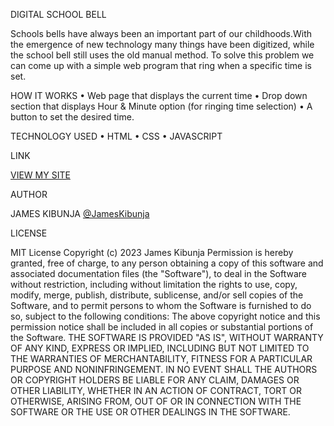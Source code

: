 
DIGITAL SCHOOL BELL

Schools bells have always been an important part of our childhoods.With the emergence of new technology many things have been digitized, while the school bell still uses the old manual method. To solve this problem we can come up with a simple web program that ring when a specific time is set.

HOW IT WORKS
•	Web page that displays the current time
•	Drop down section that displays Hour & Minute option (for ringing time selection)
•	A button to set the desired time.

TECHNOLOGY USED
•	HTML
•	CSS
•	JAVASCRIPT

LINK 

<a href="https://jameskibunja.github.io/-Phase-1-Independent-Project/">VIEW MY SITE</a>
  
 AUTHOR
  
 JAMES KIBUNJA <a href="https://github.com/Jameskibunja">@JamesKibunja</a>

LICENSE

MIT License
Copyright (c) 2023 James Kibunja
Permission is hereby granted, free of charge, to any person obtaining a copy of this software and associated documentation files (the "Software"), to deal in the Software without restriction, including without limitation the rights to use, copy, modify, merge, publish, distribute, sublicense, and/or sell copies of the Software, and to permit persons to whom the Software is furnished to do so, subject to the following conditions:
The above copyright notice and this permission notice shall be included in all copies or substantial portions of the Software.
THE SOFTWARE IS PROVIDED "AS IS", WITHOUT WARRANTY OF ANY KIND, EXPRESS OR IMPLIED, INCLUDING BUT NOT LIMITED TO THE WARRANTIES OF MERCHANTABILITY, FITNESS FOR A PARTICULAR PURPOSE AND NONINFRINGEMENT. IN NO EVENT SHALL THE AUTHORS OR COPYRIGHT HOLDERS BE LIABLE FOR ANY CLAIM, DAMAGES OR OTHER LIABILITY, WHETHER IN AN ACTION OF CONTRACT, TORT OR OTHERWISE, ARISING FROM, OUT OF OR IN CONNECTION WITH THE SOFTWARE OR THE USE OR OTHER DEALINGS IN THE SOFTWARE.
